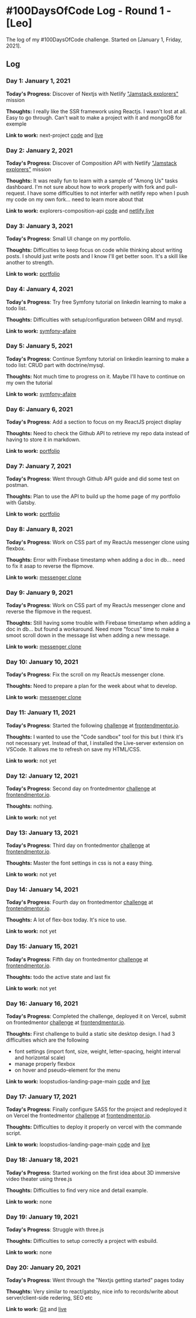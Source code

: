# #100DaysOfCode Log - Round 1 - [Leo]

The log of my #100DaysOfCode challenge. Started on [January 1, Friday, 2021].

## Log

### Day 1: January 1, 2021

**Today's Progress**: Discover of Nextjs with Netlify ["Jamstack explorers"](https://explorers.netlify.com/learn/nextjs) mission

**Thoughts:** I really like the SSR framework using Reactjs. I wasn't lost at all. Easy to go through. Can't wait to make a project with it and mongoDB for exemple

**Link to work:** next-project [code](https://github.com/leopaul29/next-project) and [live](https://inspiring-leakey-d372cd.netlify.app/)

### Day 2: January 2, 2021

**Today's Progress**: Discover of Composition API with Netlify ["Jamstack explorers"](https://explorers.netlify.com/learn/launching-with-composition-api) mission

**Thoughts:** It was really fun to learn with a sample of "Among Us" tasks dashboard. I'm not sure about how to work properly with fork and pull-request. I have some difficulties to not interfer with netlify repo when I push my code on my own fork... need to learn more about that

**Link to work:** explorers-composition-api [code](https://github.com/leopaul29/explorers-composition-api) and [netlify live](https://explorers-composition-api.netlify.app/)

### Day 3: January 3, 2021

**Today's Progress**: Small UI change on my portfolio.

**Thoughts:** Difficulties to keep focus on code while thinking about writing posts. I should just write posts and I know I'll get better soon. It's a skill like another to strength.

**Link to work:** [portfolio](https://leopaul29.github.io/)

### Day 4: January 4, 2021

**Today's Progress**: Try free Symfony tutorial on linkedin learning to make a todo list.

**Thoughts:** Difficulties with setup/configuration between ORM and mysql.

**Link to work:** [symfony-afaire](https://github.com/leopaul29/symfony-afaire/)

### Day 5: January 5, 2021

**Today's Progress**: Continue Symfony tutorial on linkedin learning to make a todo list: CRUD part with doctrine/mysql.

**Thoughts:** Not much time to progress on it. Maybe I'll have to continue on my own the tutorial

**Link to work:** [symfony-afaire](https://github.com/leopaul29/symfony-afaire/)

### Day 6: January 6, 2021

**Today's Progress**: Add a section to focus on my ReactJS project display

**Thoughts:** Need to check the Github API to retrieve my repo data instead of having to store it in markdown.

**Link to work:** [portfolio](https://leopaul29.github.io/)

### Day 7: January 7, 2021

**Today's Progress**: Went through Github API guide and did some test on postman.

**Thoughts:** Plan to use the API to build up the home page of my portfolio with Gatsby.

**Link to work:** [portfolio](https://leopaul29.github.io/)

### Day 8: January 8, 2021

**Today's Progress**: Work on CSS part of my ReactJs messenger clone using flexbox.

**Thoughts:** Error with Firebase timestamp when adding a doc in db... need to fix it asap to reverse the flipmove.

**Link to work:** [messenger clone](https://facebook-messenger-clone-8cc6b.web.app/)

### Day 9: January 9, 2021

**Today's Progress**: Work on CSS part of my ReactJs messenger clone and reverse the flipmove in the request.

**Thoughts:** Still having some trouble with Firebase timestamp when adding a doc in db... but found a workaround. Need more "focus" time to make a smoot scroll down in the message list when adding a new message. 

**Link to work:** [messenger clone](https://facebook-messenger-clone-8cc6b.web.app/)

### Day 10: January 10, 2021

**Today's Progress**: Fix the scroll on my ReactJs messenger clone.

**Thoughts:** Need to prepare a plan for the week about what to develop. 

**Link to work:** [messenger clone](https://facebook-messenger-clone-8cc6b.web.app/)

### Day 11: January 11, 2021

**Today's Progress**: Started the following [challenge](https://www.frontendmentor.io/challenges/loopstudios-landing-page-N88J5Onjw/) at [frontendmentor.io](https://www.frontendmentor.io/).

**Thoughts:** I wanted to use the "Code sandbox" tool for this but I think it's not necessary yet. Instead of that, I installed the Live-server extension on VSCode. It allows me to refresh on save my HTML/CSS. 

**Link to work:** not yet

### Day 12: January 12, 2021

**Today's Progress**: Second day on frontedmentor [challenge](https://www.frontendmentor.io/challenges/loopstudios-landing-page-N88J5Onjw/) at [frontendmentor.io](https://www.frontendmentor.io/).

**Thoughts:** nothing. 

**Link to work:** not yet

### Day 13: January 13, 2021

**Today's Progress**: Third day on frontedmentor [challenge](https://www.frontendmentor.io/challenges/loopstudios-landing-page-N88J5Onjw/) at [frontendmentor.io](https://www.frontendmentor.io/).

**Thoughts:** Master the font settings in css is not a easy thing. 

**Link to work:** not yet

### Day 14: January 14, 2021

**Today's Progress**: Fourth day on frontedmentor [challenge](https://www.frontendmentor.io/challenges/loopstudios-landing-page-N88J5Onjw/) at [frontendmentor.io](https://www.frontendmentor.io/).

**Thoughts:** A lot of flex-box today.  It's nice to use.

**Link to work:** not yet

### Day 15: January 15, 2021

**Today's Progress**: Fifth day on frontedmentor [challenge](https://www.frontendmentor.io/challenges/loopstudios-landing-page-N88J5Onjw/) at [frontendmentor.io](https://www.frontendmentor.io/).

**Thoughts:** todo the active state and last fix

**Link to work:** not yet

### Day 16: January 16, 2021

**Today's Progress**: Completed the challenge, deployed it on Vercel, submit on frontedmentor [challenge](https://www.frontendmentor.io/challenges/loopstudios-landing-page-N88J5Onjw/) at [frontendmentor.io](https://www.frontendmentor.io/).

**Thoughts:** First challenge to build a static site desktop design. I had 3 difficulties which are the following
* font settings (import font, size, weight, letter-spacing, height interval and horizontal scale)
* manage properly flexbox
* on hover and pseudo-element for the menu

**Link to work:** loopstudios-landing-page-main [code](https://github.com/leopaul29/frontendmentor/tree/master/loopstudios-landing-page-main) and [live](https://loopstudios-landing-page-main-green.vercel.app/)

### Day 17: January 17, 2021

**Today's Progress**: Finally configure SASS for the project and redeployed it on Vercel the frontedmentor [challenge](https://www.frontendmentor.io/challenges/loopstudios-landing-page-N88J5Onjw/) at [frontendmentor.io](https://www.frontendmentor.io/).

**Thoughts:** Difficulties to deploy it properly on vercel with the commande script.

**Link to work:** loopstudios-landing-page-main [code](https://github.com/leopaul29/frontendmentor/tree/master/loopstudios-landing-page-main) and [live](https://loopstudios-landing-page-main-green.vercel.app/)

### Day 18: January 18, 2021

**Today's Progress**: Started working on the first idea about 3D immersive video theater using three.js

**Thoughts:** Difficulties to find very nice and detail example.

**Link to work:** none

### Day 19: January 19, 2021

**Today's Progress**: Struggle with three.js

**Thoughts:** Difficulties to setup correctly a project with esbuild.

**Link to work:** none

### Day 20: January 20, 2021

**Today's Progress**:  Went through the "Nextjs getting started" pages today

**Thoughts:** Very similar to react/gatsby, nice info to records/write about server/client-side redering, SEO etc

**Link to work:** [Git](https://github.com/leopaul29/nextjs-blog) and [live](http://nextjs-blog-git-main.leopaul29.vercel.app/)